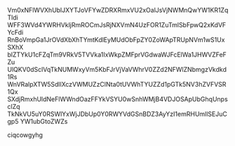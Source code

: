 Vm0xNFlWVXhUblJXYTJoVFYwZDRXRmxVU2xOalJsVjNWMnQwYW1KR1ZqTldi
WFF3WVd4YWRHVkljRmROCmJsRjNXVmN4UzFOR1ZuTmlSbFpwQ2xKdVFYcFdi
RnBoVmpGa1JrOVdXbXhTYmtKdlEyMUdObFpZY0ZoWApTRUpNVm1wS1UxSXhX
blZTYkU1cFZqTm9VRkV5TVVka1IxWkpZMFprVGdwaWJFcElWa1JHWVZFeFZu
UlQKV0dSclVqTkNUMWxyVm5KbFJrVjVaVWhrV0ZZd2NFWlZNbmgzVkdkd1Rs
WnVRalpXTW5SdllXczVWMUZzClNta0tUVWhTYUZZd1pGTk5NV3hZVFVSR1Qx
SXdjRmxhUldNeFlWWndOazFFYkVSYU0wSnhWMjB4VDJOSApUbGhqUnpsclZq
TkNkVU5uY0RSWlYxWjJDbUp0Y0RWYVdGSnBDZ3AyYzI1emRHUmllSEJuCgp5
YW1ubGtoZWZs

ciqcowgyhg